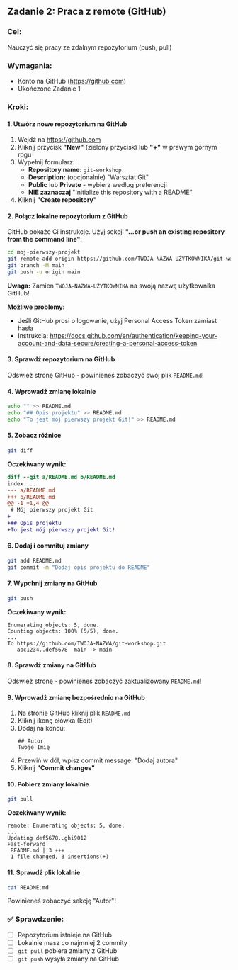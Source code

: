 ## Zadanie 2: Praca z remote (GitHub)

### Cel:
Nauczyć się pracy ze zdalnym repozytorium (push, pull)

### Wymagania:
- Konto na GitHub (https://github.com)
- Ukończone Zadanie 1

### Kroki:

#### 1. Utwórz nowe repozytorium na GitHub

1. Wejdź na https://github.com
2. Kliknij przycisk **"New"** (zielony przycisk) lub **"+"** w prawym górnym rogu
3. Wypełnij formularz:
   - **Repository name:** `git-workshop`
   - **Description:** (opcjonalnie) "Warsztat Git"
   - **Public** lub **Private** - wybierz według preferencji
   - **NIE zaznaczaj** "Initialize this repository with a README"
4. Kliknij **"Create repository"**

#### 2. Połącz lokalne repozytorium z GitHub

GitHub pokaże Ci instrukcje. Użyj sekcji **"…or push an existing repository from the command line"**:

```bash
cd moj-pierwszy-projekt
git remote add origin https://github.com/TWOJA-NAZWA-UŻYTKOWNIKA/git-workshop.git
git branch -M main
git push -u origin main
```

**Uwaga:** Zamień `TWOJA-NAZWA-UŻYTKOWNIKA` na swoją nazwę użytkownika GitHub!

**Możliwe problemy:**
- Jeśli GitHub prosi o logowanie, użyj Personal Access Token zamiast hasła
- Instrukcja: https://docs.github.com/en/authentication/keeping-your-account-and-data-secure/creating-a-personal-access-token

#### 3. Sprawdź repozytorium na GitHub

Odśwież stronę GitHub - powinieneś zobaczyć swój plik `README.md`!

#### 4. Wprowadź zmianę lokalnie

```bash
echo "" >> README.md
echo "## Opis projektu" >> README.md
echo "To jest mój pierwszy projekt Git!" >> README.md
```

#### 5. Zobacz różnice

```bash
git diff
```

**Oczekiwany wynik:**
```diff
diff --git a/README.md b/README.md
index ...
--- a/README.md
+++ b/README.md
@@ -1 +1,4 @@
 # Mój pierwszy projekt Git
+
+## Opis projektu
+To jest mój pierwszy projekt Git!
```

#### 6. Dodaj i commituj zmiany

```bash
git add README.md
git commit -m "Dodaj opis projektu do README"
```

#### 7. Wypchnij zmiany na GitHub

```bash
git push
```

**Oczekiwany wynik:**
```
Enumerating objects: 5, done.
Counting objects: 100% (5/5), done.
...
To https://github.com/TWOJA-NAZWA/git-workshop.git
   abc1234..def5678  main -> main
```

#### 8. Sprawdź zmiany na GitHub

Odśwież stronę - powinieneś zobaczyć zaktualizowany `README.md`!

#### 9. Wprowadź zmianę bezpośrednio na GitHub

1. Na stronie GitHub kliknij plik `README.md`
2. Kliknij ikonę ołówka (Edit)
3. Dodaj na końcu:
   ```
   ## Autor
   Twoje Imię
   ```
4. Przewiń w dół, wpisz commit message: "Dodaj autora"
5. Kliknij **"Commit changes"**

#### 10. Pobierz zmiany lokalnie

```bash
git pull
```

**Oczekiwany wynik:**
```
remote: Enumerating objects: 5, done.
...
Updating def5678..ghi9012
Fast-forward
 README.md | 3 +++
 1 file changed, 3 insertions(+)
```

#### 11. Sprawdź plik lokalnie

```bash
cat README.md
```

Powinieneś zobaczyć sekcję "Autor"!

### ✅ Sprawdzenie:

- [ ] Repozytorium istnieje na GitHub
- [ ] Lokalnie masz co najmniej 2 commity
- [ ] `git pull` pobiera zmiany z GitHub
- [ ] `git push` wysyła zmiany na GitHub
